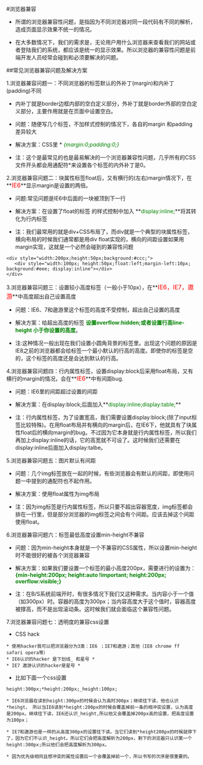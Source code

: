 #浏览器兼容
  
  * 所谓的浏览器兼容性问题，是指因为不同浏览器对同一段代码有不同的解析，造成页面显示效果不统一的情况。
  
  * 在大多数情况下，我们的需求是，无论用户用什么浏览器来查看我们的网站或者登陆我们的系统，都应该是统一的显示效果。所以浏览器的兼容性问题是前端开发人员经常会碰到和必须要解决的问题。

##常见浏览器兼容问题及解决方案

1.浏览器兼容问题一：不同浏览器的标签默认的外补丁(margin)和内补丁(padding)不同

  * 内补丁就是border边框内部的空白定义部分，外补丁就是border外部的空白定义部分，主要作用就是在页面中设置空白。
  
  * 问题：随便写几个标签，不加样式控制的情况下，各自的margin 和padding差异较大
  
  * 解决方案：CSS里  **<font color="green">  *{margin:0;padding:0;}</font>**
  
  * 注：这个是最常见的也是最易解决的一个浏览器兼容性问题，几乎所有的CSS文件开头都会用通配符*来设置各个标签的内外补丁是0。

2.浏览器兼容问题二：块属性标签float后，又有横行的(左右)margin情况下，在**<font color="red" size="3">IE6</font>**显示margin是设置的两倍。

  * 问题:常见问题是IE6中后面的一块被顶到下一行
 
  * 解决方案：在设置了float的标签 的样式控制中加入 **<font color="green">display:inline;</font>**将其转化为行内标签
 
  * 注：我们最常用的就是div+CSS布局了，而div就是一个典型的块属性标签，横向布局的时候我们通常都是用div float实现的，横向的间距设置如果用margin实现，这就是一个必然会碰到的兼容性问题

```
<div style="width:200px;height:50px;background:#ccc;">
   <div style="width:100px; height:50px;float:left;margin-left:10px; background:#eee; display:inline"></div>  
</div>  
```

3.浏览器兼容问题三：设置较小高度标签（一般小于10px），在**<font color="red" size="3">IE6，IE7，遨游</font>**中高度超出自己设置高度

  * 问题：IE6、7和遨游里这个标签的高度不受控制，超出自己设置的高度 
 
  * 解决方案：给超出高度的标签 **<font color="green">设置overflow:hidden;或者设置行高line-height 小于你设置的高度</font>**。
 
  * 注:这种情况一般出现在我们设置小圆角背景的标签里。出现这个问题的原因是IE8之前的浏览器都会给标签一个最小默认的行高的高度。即使你的标签是空的，这个标签的高度还是会达到默认的行高。

4.浏览器兼容问题四：行内属性标签，设置display:block后采用float布局，又有横行的margin的情况，会在**<font color="red" size="3">IE6</font>**中有间距bug.

  * 问题：IE6里的间距超过设置的间距
 
  * 解决方案：在display:block;后面加入**<font color="green">display:inline;display:table;</font>**
 
  * 注：行内属性标签，为了设置宽高，我们需要设置display:block;(除了input标签比较特殊)。在用float布局并有横向的margin后，在IE6下，他就具有了块属性float后的横向margin的bug。不过因为它本身就是行内属性标签，所以我们再加上display:inline的话，它的高宽就不可设了。这时候我们还需要在display:inline后面加入display:talbe。

5.浏览器兼容问题五：图片默认有间距

  * 问题：几个img标签放在一起的时候，有些浏览器会有默认的间距，即使用问题一中提到的通配符也不起作用。
  
  * 解决方案：使用float属性为img布局
  
  * 注：因为img标签是行内属性标签，所以只要不超出容器宽度，img标签都会排在一行里，但是部分浏览器的img标签之间会有个间距。应该去掉这个间距使用float。

6.浏览器兼容问题六：标签最低高度设置min-height不兼容

  * 问题：因为min-height本身就是一个不兼容的CSS属性，所以设置min-height时不能很好的被各个浏览器兼容
  
  * 解决方案：如果我们要设置一个标签的最小高度200px，需要进行的设置为：**<font color="green"> {min-height:200px; height:auto !important; height:200px; overflow:visible;} </font>**
  

  * 注：在B/S系统前端开时，有很多情况下我们又这种需求。当内容小于一个值（如300px）时。容器的高度为300px；当内容高度大于这个值时，容器高度被撑高，而不是出现滚动条。这时候我们就会面临这个兼容性问题。

7.浏览器兼容问题七：透明度的兼容css设置

  *  CSS hack
  
    * 使用hacker我可以把浏览器分为3类：IE6 ；IE7和遨游；其他（IE8 chrome ff safari opera等）
    * IE6认识的hacker 是下划线_ 和星号 *
    * IE7 遨游认识的hacker是星号 *
    
  * 比如下面一个css设置
```
height:300px;*height:200px;_height:100px; 
```

    * IE6浏览器在读到height:300px的时候会认为高时300px；继续往下读，他也认识*heihgt， 所以当IE6读到*height:200px的时候会覆盖掉前一条的相冲突设置，认为高度是200px。继续往下读，IE6还认识_height,所以他又会覆盖掉200px高的设置，把高度设置为100px；
    
    * IE7和遨游也是一样的从高度300px的设置往下读。当它们读到*height200px的时候就停下了，因为它们不认识_height。所以它们会把高度解析为200px，剩下的浏览器只认识第一个height:300px;所以他们会把高度解析为300px。
     
    * 因为优先级相同且想冲突的属性设置后一个会覆盖掉前一个，所以书写的次序是很重要的。




